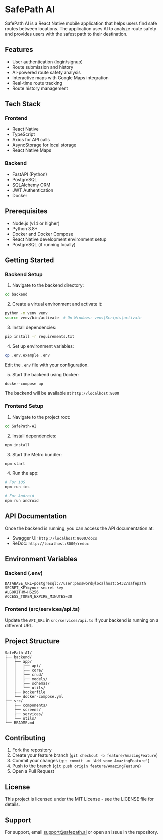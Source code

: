 # SafePath AI

SafePath AI is a React Native mobile application that helps users find safe routes between locations. The application uses AI to analyze route safety and provides users with the safest path to their destination.

## Features

- User authentication (login/signup)
- Route submission and history
- AI-powered route safety analysis
- Interactive maps with Google Maps integration
- Real-time route tracking
- Route history management

## Tech Stack

### Frontend
- React Native
- TypeScript
- Axios for API calls
- AsyncStorage for local storage
- React Native Maps

### Backend
- FastAPI (Python)
- PostgreSQL
- SQLAlchemy ORM
- JWT Authentication
- Docker

## Prerequisites

- Node.js (v14 or higher)
- Python 3.8+
- Docker and Docker Compose
- React Native development environment setup
- PostgreSQL (if running locally)

## Getting Started

### Backend Setup

1. Navigate to the backend directory:
```bash
cd backend
```

2. Create a virtual environment and activate it:
```bash
python -m venv venv
source venv/bin/activate  # On Windows: venv\Scripts\activate
```

3. Install dependencies:
```bash
pip install -r requirements.txt
```

4. Set up environment variables:
```bash
cp .env.example .env
```
Edit the `.env` file with your configuration.

5. Start the backend using Docker:
```bash
docker-compose up
```

The backend will be available at `http://localhost:8000`

### Frontend Setup

1. Navigate to the project root:
```bash
cd SafePath-AI
```

2. Install dependencies:
```bash
npm install
```

3. Start the Metro bundler:
```bash
npm start
```

4. Run the app:
```bash
# For iOS
npm run ios

# For Android
npm run android
```

## API Documentation

Once the backend is running, you can access the API documentation at:
- Swagger UI: `http://localhost:8000/docs`
- ReDoc: `http://localhost:8000/redoc`

## Environment Variables

### Backend (.env)
```
DATABASE_URL=postgresql://user:password@localhost:5432/safepath
SECRET_KEY=your-secret-key
ALGORITHM=HS256
ACCESS_TOKEN_EXPIRE_MINUTES=30
```

### Frontend (src/services/api.ts)
Update the `API_URL` in `src/services/api.ts` if your backend is running on a different URL.

## Project Structure

```
SafePath-AI/
├── backend/
│   ├── app/
│   │   ├── api/
│   │   ├── core/
│   │   ├── crud/
│   │   ├── models/
│   │   ├── schemas/
│   │   └── utils/
│   ├── Dockerfile
│   └── docker-compose.yml
├── src/
│   ├── components/
│   ├── screens/
│   ├── services/
│   └── utils/
└── README.md
```

## Contributing

1. Fork the repository
2. Create your feature branch (`git checkout -b feature/AmazingFeature`)
3. Commit your changes (`git commit -m 'Add some AmazingFeature'`)
4. Push to the branch (`git push origin feature/AmazingFeature`)
5. Open a Pull Request

## License

This project is licensed under the MIT License - see the LICENSE file for details.

## Support

For support, email support@safepath.ai or open an issue in the repository.
